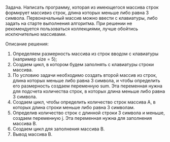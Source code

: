 Задача. Написать программу, которая из имеющегося массива строк формирует массивиз строк, длина которых меньше либо равна 3 символа.
Первоначальный массив можно ввести с клавиатуры, либо задать на старте выполнения алгоритма. 
При решении не рекомендуется пользоваться коллекциями, лучше обойтись исключительно массивами.

Описание решения:
1. Определяем размерность массива из строк вводом с клавиатуры (например size = 5);
2. Создаем цикл, в котором будем заполнять с клавиатуры строки массива.
3. По условию задачи необходимо создать второй массив из строк, длина которых меньше либо равна 3 символа, 
   и чтобы определить его размерность создаем переменную sum. 
   Эта переменная нужна для подсчета количества строк, в которых длина меньше либо равна 3 символа.
4. Создаем цикл, чтобы определить количество строк массива А, в которых длина строки меньше либо равна 3 символам.
5. Определив количество строк с длинной строки 3 символа и меньше, создаем переменную j. Эта переменная нужна для заполнения массива B.
6. Создаем цикл для заполнения массива B.
7. Вывод массива B.
